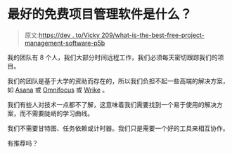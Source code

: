 # 最好的免费项目管理软件是什么？

> 原文:[https://dev . to/Vicky 209/what-is-the-best-free-project-management-software-p5b](https://dev.to/vicky209/what-is-the-best-free-project-management-software-p5b)

我的团队有 8 个人，我们大部分时间远程工作，我们必须每天密切跟踪我们的项目。

我们的团队是基于大学的资助而存在的，所以我们负担不起一些高端的解决方案，如 [Asana](https://asana.com) 或 [Omnifocus](https://omnifocus.com) 或 [Wrike](https://wrike.com) 。

我们有些人对技术一点都不了解，这意味着我们需要找到一个易于使用的解决方案，而不需要陡峭的学习曲线。

我们不需要甘特图、任务依赖或计时器。我们只是需要一个好的工具来相互协作。

有推荐吗？